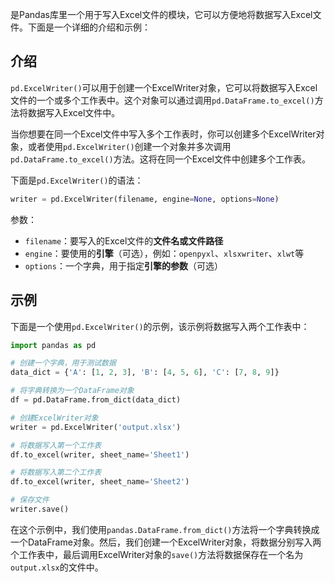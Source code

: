 是Pandas库里一个用于写入Excel文件的模块，它可以方便地将数据写入Excel文件。下面是一个详细的介绍和示例：

## 介绍

`pd.ExcelWriter()`可以用于创建一个ExcelWriter对象，它可以将数据写入Excel文件的一个或多个工作表中。这个对象可以通过调用`pd.DataFrame.to_excel()`方法将数据写入Excel文件中。

当你想要在同一个Excel文件中写入多个工作表时，你可以创建多个ExcelWriter对象，或者使用`pd.ExcelWriter()`创建一个对象并多次调用`pd.DataFrame.to_excel()`方法。这将在同一个Excel文件中创建多个工作表。

下面是`pd.ExcelWriter()`的语法：

```python
writer = pd.ExcelWriter(filename, engine=None, options=None)
```

参数：

- `filename`：要写入的Excel文件的**文件名或文件路径**
- `engine`：要使用的**引擎**（可选），例如：`openpyxl`、`xlsxwriter`、`xlwt`等
- `options`：一个字典，用于指定**引擎的参数**（可选）

## 示例

下面是一个使用`pd.ExcelWriter()`的示例，该示例将数据写入两个工作表中：

```python
import pandas as pd

# 创建一个字典，用于测试数据
data_dict = {'A': [1, 2, 3], 'B': [4, 5, 6], 'C': [7, 8, 9]}

# 将字典转换为一个DataFrame对象
df = pd.DataFrame.from_dict(data_dict)

# 创建ExcelWriter对象
writer = pd.ExcelWriter('output.xlsx')

# 将数据写入第一个工作表
df.to_excel(writer, sheet_name='Sheet1')

# 将数据写入第二个工作表
df.to_excel(writer, sheet_name='Sheet2')

# 保存文件
writer.save()
```

在这个示例中，我们使用`pandas.DataFrame.from_dict()`方法将一个字典转换成一个DataFrame对象。然后，我们创建一个ExcelWriter对象，将数据分别写入两个工作表中，最后调用ExcelWriter对象的`save()`方法将数据保存在一个名为`output.xlsx`的文件中。